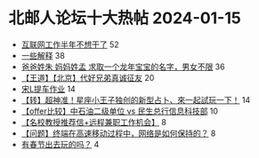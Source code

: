 # 北邮人论坛十大热帖 2024-01-15

- [互联网工作半年不想干了](https://bbs.byr.cn/article/WorkLife/1209369) 52
- [一些解释](https://bbs.byr.cn/article/Gymnasium/120973) 38
- [爸爸姓朱  妈妈姓孟 求取一个龙年宝宝的名字，男女不限](https://bbs.byr.cn/article/Talking/6409328) 36
- [【王道】【北京】代好兄弟真诚征友](https://bbs.byr.cn/article/Friends/2049703) 20
- [宋L提车作业](https://bbs.byr.cn/article/AutoMotor/129704) 14
- [【转】超神准！星座小王子独创的新型占卜、來一起試玩一下！](https://bbs.byr.cn/article/Constellations/326533) 14
- [【offer比较】中石油二级单位 vs 民生总行信息科技部](https://bbs.byr.cn/article/Job/2205724) 10
- [【名校教授推荐信+远程兼职工作机会】](https://bbs.byr.cn/article/Entrepreneurship/30597) 8
- [【问题】终端在高速移动过程中，网络是如何保持的？](https://bbs.byr.cn/article/Communications/29634) 8
- [有春节出去玩的吗？](https://bbs.byr.cn/article/Travel/147181) 4


